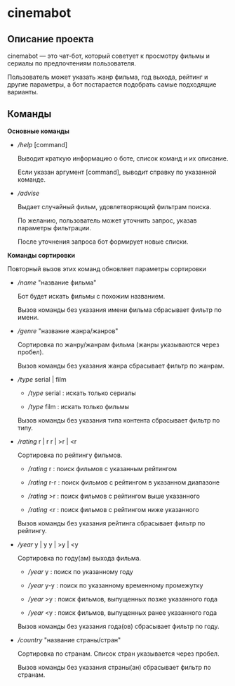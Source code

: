# cinemabot
## Описание проекта
cinemabot — это чат-бот, который советует к просмотру фильмы и сериалы по предпочтениям пользователя.

Пользователь может указать жанр фильма, год выхода, рейтинг и другие параметры, а бот постарается подобрать самые подходящие варианты.

## Команды
**Основные команды**
- _/help_ [command]

  Выводит краткую информацию о боте, список команд и их описание.

  Если указан аргумент [command], выводит справку по указанной команде.


- _/advise_

  Выдает случайный фильм, удовлетворяющий фильтрам поиска.

  По желанию, пользователь может уточнить запрос, указав параметры фильтрации. 

  После уточнения запроса бот формирует новые списки.

**Команды сортировки**

Повторный вызов этих команд обновляет параметры сортировки

- _/name_ "название фильма"
  
  Бот будет искать фильмы с похожим названием.

  Вызов команды без указания имени фильма сбрасывает фильтр по имени.


- _/genre_ "название жанра/жанров"

  Сортировка по жанру/жанрам фильма (жанры указываются через пробел).

  Вызов команды без указания жанра сбрасывает фильтр по жанрам.


- _/type_ serial | film

  - _/type_ serial : искать только сериалы
  
  - _/type_ film : искать только фильмы

  Вызов команды без указания типа контента сбрасывает фильтр по типу.


- _/rating_ r | r r | >r | <r

  Сортировка по рейтингу фильмов.

  - _/rating_ r : поиск фильмов с указанным рейтингом

  - _/rating_ r-r : поиск фильмов с рейтингом в указанном диапазоне

  - _/rating_ >r : поиск фильмов с рейтингом выше указанного

  - _/rating_ <r : поиск фильмов с рейтингом ниже указанного

  Вызов команды без указания рейтинга сбрасывает фильтр по рейтингу.


- _/year_ y | y y | >y | <y

  Сортировка по году(ам) выхода фильма.

  - _/year_ y : поиск по указанному году

  - _/year_ y-y : поиск по указанному временному промежутку

  - _/year_ >y : поиск фильмов, выпущенных позже указанного года

  - _/year_ <y : поиск фильмов, выпущенных ранее указанного года

  Вызов команды без указания года(ов) сбрасывает фильтр по году.


- _/country_ "название страны/стран"

  Сортировка по странам. Список стран указывается через пробел.

  Вызов команды без указания страны(ан) сбрасывает фильтр по странам.
